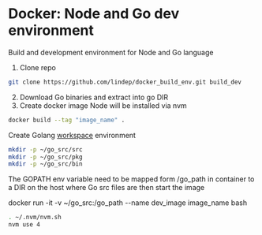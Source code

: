 Docker: Node and Go dev environment
==================================

Build and development environment for Node and Go language

1. Clone repo
```bash
git clone https://github.com/lindep/docker_build_env.git build_dev
```
2. Download Go binaries and extract into go DIR
3. Create docker image
Node will be installed via nvm
```bash
docker build --tag "image_name" .
```

Create Golang [workspace](https://golang.org/doc/code.html#Workspaces) environment 

```bash
mkdir -p ~/go_src/src
mkdir -p ~/go_src/pkg
mkdir -p ~/go_src/bin
```

The GOPATH env variable need to be mapped form /go_path in container 
to a DIR on the host where Go src files are
then start the image

docker run -it -v ~/go_src:/go_path --name dev_image image_name bash
```bash
. ~/.nvm/nvm.sh
nvm use 4
```
